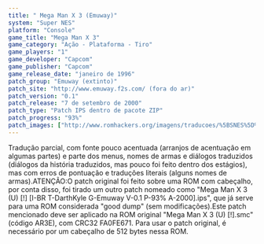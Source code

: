 ```yaml
---
title: " Mega Man X 3 (Emuway)"
system: "Super NES"
platform: "Console"
game_title: "Mega Man X 3"
game_category: "Ação - Plataforma - Tiro"
game_players: "1"
game_developer: "Capcom"
game_publisher: "Capcom"
game_release_date: "janeiro de 1996"
patch_group: "Emuway (extinto)"
patch_site: "http://www.emuway.f2s.com/ (fora do ar)"
patch_version: "0.1"
patch_release: "7 de setembro de 2000"
patch_type: "Patch IPS dentro de pacote ZIP"
patch_progress: "93%"
patch_images: ["http://www.romhackers.org/imagens/traducoes/%5BSNES%5D%20Mega%20Man%20X%203%20-%201.png","http://www.romhackers.org/imagens/traducoes/%5BSNES%5D%20Mega%20Man%20X%203%20-%20Emuway%20-%202.png","http://www.romhackers.org/imagens/traducoes/%5BSNES%5D%20Mega%20Man%20X%203%20-%20Emuway%20-%203.png"]
---
```

Tradução parcial, com fonte pouco acentuada (arranjos de acentuação em algumas partes) e parte dos menus, nomes de armas e diálogos traduzidos (diálogos da história traduzidos, mas pouco foi feito dentro dos estágios), mas com erros de pontuação e traduções literais (alguns nomes de armas).ATENÇÃO:O patch original foi feito sobre uma ROM com cabeçalho, por conta disso, foi tirado um outro patch nomeado como "Mega Man X 3 (U) [!] [I-BR T-DarthKyle G-Emuway V-0.1 P-93% A-2000].ips", que já serve para uma ROM considerada "good dump" (sem modificações).Este patch mencionado deve ser aplicado na ROM original "Mega Man X 3 (U) [!].smc" (código AR3E), com CRC32 FA0FE671. Para usar o patch original, é necessário por um cabeçalho de 512 bytes nessa ROM.